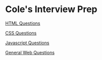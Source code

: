 # Cole's Interview Prep

[HTML Questions](HTML.md)

[CSS Questions](CSS.md)

[Javascript Questions](Javascript.md)

[General Web Questions](GeneralWeb.md)
